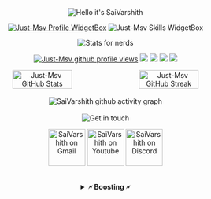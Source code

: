 <div align = "center">

<img src="https://readme-typing-svg.demolab.com?font=Poppins&pause=1000&duration=4000&color=00ff99&center=true&width=435&repeat=false&lines=%22Hello+there!+%F0%9F%91%8B%F0%9F%8F%BB%22;%22I'm+SaiVarshith!%22;%22Welcome+to+my+profile!%22" alt="Hello it's SaiVarshith" />

<a href="https://github.com/Just-Msv"><img src="https://github-widgetbox.vercel.app/api/profile?username=Just-Msv&amp;theme=darkmode&amp;data=followers,repositories,stars,commits" alt="Just-Msv Profile WidgetBox"></a>
<img src="https://github-widgetbox.vercel.app/api/skills?languages=js,ts,linux,bash&amp;theme=darkmode" alt="Just-Msv Skills WidgetBox">

<img src="https://readme-typing-svg.demolab.com?font=Poppins&pause=1000&duration=4000&color=00ff99&center=true&width=435&repeat=false&lines=%F0%9F%93%88+Stats+for+nerds+%F0%9F%93%88" alt="Stats for nerds" />

<a href="https://www.github.com/SaiVarshith"><img src="https://komarev.com/ghpvc/?username=Just-Msv&style=for-the-badge&color=161c1c&label=👁+PROFILE+VIEWS" alt="Just-Msv github profile views" /></a>
<a href="https://www.linux.org"><img src="https://img.shields.io/badge/OS-Linux-e06c75?style=for-the-badge&logoColor=00ff99&logo=linux&color=161c1c" /></a>
<a href="https://archlinux.org"><img src="https://img.shields.io/badge/DISTRO-Arch-56b6c2?style=for-the-badge&logo=arch-linux&logoColor=00ff99&color=161c1c" /></a>
<a href="https://dwm.suckless.org"><img src="https://img.shields.io/badge/WM-DWM-005577?style=for-the-badge&logo=dwm&color=161c1c&logoColor=00ff99" /></a>
<a href="https://neovim.io"><img src="https://img.shields.io/badge/IDE-Neovim-98c379?style=for-the-badge&logo=neovim&color=161c1c&logoColor=00ff99" /></a>

<div style="display:flex;">
<img width="49%" src="https://github-readme-stats.vercel.app/api?username=Just-Msv&show_icons=true&theme=dark&bg_color=161c1c&hide_border=true&icon_color=00ff99&title_color=00ff99&border_radius=16" alt="Just-Msv GitHub Stats">
<span style="display:inline-block;width:2%"></span>
<img width="49%" src="https://streak-stats.demolab.com/?user=Just-Msv&theme=dark&background=161c1c&hide_border=true&border_radius=16&ring=00ff99&fire=00ff99&currStreakLabel=00ff99" alt="Just-Msv GitHub Streak">
</div>
<br>

<img src="https://github-readme-activity-graph.cyclic.app/graph?username=Just-Msv&amp;theme=xcode&amp;bg_color=161c1c&amp;point=00ff99&amp;line=caf0ff&amp;color=e4e6eb&amp;title_color=e4e6eb&amp;hide_border=true&amp;radius=16" alt="SaiVarshith github activity graph">

<br>
<br>

<img src="https://readme-typing-svg.demolab.com?font=Poppins&pause=1000&duration=4000&color=00ff99&center=true&width=435&repeat=false&lines=%F0%9F%A4%9D+Get+in+touch!+%F0%9F%A4%9D" alt="Get in touch" />

<a href="mailto:saivarshithsunny2005.com"><img width="75" src="https://media4.giphy.com/media/mHzd6Y8fz1pW1JcfXR/200w.webp?cid=ecf05e47hsrlbsl1zm0w72gijhzk11tg0djsf119lcejgz2w&ep=v1_stickers_search&rid=200w.webp&ct=s" alt="SaiVarshith on Gmail"></a>
<a href="https://www.youtube.com/@saivarshithsunny"><img width="75" src="https://raw.githubusercontent.com/brblacky/BrBlacky/main/image/youtube.gif" alt="SaiVarshith on Youtube"></a>
<a href=https://discord.com/users/><img width="75" src="https://user-images.githubusercontent.com/74038190/235294015-47144047-25ab-417c-af1b-6746820a20ff.gif" alt="SaiVarshith on Discord"></a>

<br>



<details><summary><strong>🗲 Boosting 🗲</strong></summary>
<br>
<strong><a href="https://getalby.com/p/Just-Msv">sdipedit@gmail.com</a></strong> 
<br>
</details>

<br>
<br>

</a>

</div>
